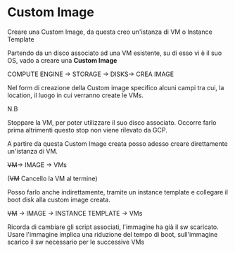 # Custom Image

Creare una Custom Image, da questa creo un'istanza di VM o Instance Template

Partendo da un disco associato ad una VM esistente, su di esso vi è il suo OS, vado a creare una **Custom Image**

COMPUTE ENGINE -> STORAGE -> DISKS-> CREA IMAGE

Nel form di creazione della Custom image specifico alcuni campi tra cui, la location, il luogo in cui verranno create le VMs. 

N.B

Stoppare la VM, per poter utilizzare il suo disco associato. Occorre farlo prima altrimenti questo stop non viene rilevato da GCP.

A partire da questa Custom Image creata posso adesso creare direttamente un'istanza di VM. 

~~VM~~-> IMAGE -> VMs

(~~VM~~ Cancello la VM al termine)

Posso farlo anche indirettamente, tramite un instance template e collegare il boot disk alla custom image creata.

~~VM~~ -> IMAGE -> INSTANCE TEMPLATE -> VMs


Ricorda di cambiare gli script associati, l'immagine ha già il sw scaricato. 
Usare l'immagine implica una riduzione del tempo di boot, sull'immagine scarico il sw necessario per le successive VMs
